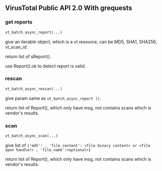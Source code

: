 
## VirusTotal Public API 2.0 With grequests


### get reports

```python
vt_batch_async_report(...)
```

give an iterable object, which is a vt resource, can be MD5, SHA1, SHA256, vt_scan_id.

return list of sReport().

use Report().ok to detect report is valid.

### rescan

```python
vt_batch_async_rescan(...)
```

give param same as `vt_batch_async_report ()`.

return list of Report(), which only have msg, not contains scans which is vendor's results.

### scan

```python
vt_batch_async_scan(...)
``` 
give list of `{'md5': , 'file_content': <file binary content> or <file open handler> , 'file_name':<optional>}` 

return list of Report(), which only have msg, not contains scans which is vendor's results.